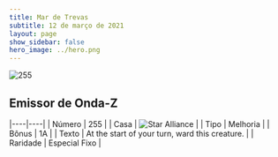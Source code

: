 ```yaml
---
title: Mar de Trevas
subtitle: 12 de março de 2021
layout: page
show_sidebar: false
hero_image: ../hero.png
---
```


![255](https://cdn.keyforgegame.com/media/card_front/en/496_255_58JWRV9JVR9W_en.png)

## Emissor de Onda-Z

|----|----|
| Número | 255 |
| Casa | ![Star Alliance](https://archonarcana.com/images/thumb/7/7d/Star_Alliance.png/22px-Star_Alliance.png "Aliança Estelar") |
| Tipo | Melhoria |
| Bônus | 1A |
| Texto | At the start of your turn, ward this creature. |
| Raridade | Especial Fixo |
